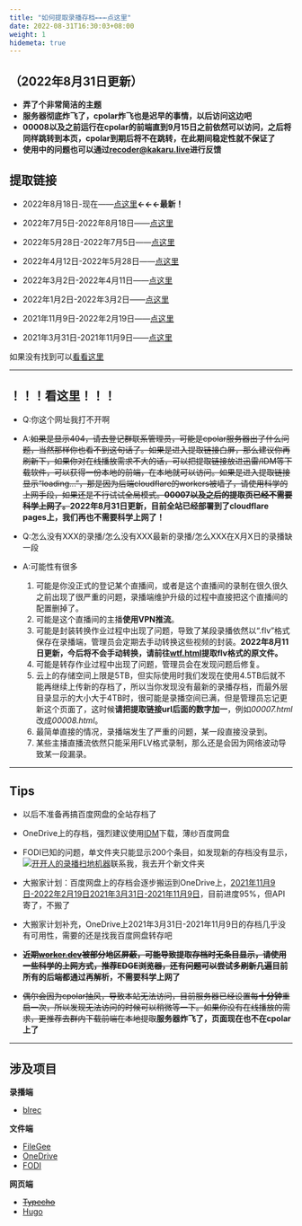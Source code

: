 ```yaml
---
title: "如何提取录播存档←←←点这里"
date: 2022-08-31T16:30:03+08:00
weight: 1
hidemeta: true
---
```


## （2022年8月31日更新） ##

 - **弄了个非常简洁的主题**
 - **服务器彻底炸飞了，cpolar炸飞也是迟早的事情，以后访问这边吧**
 - **00008以及之前运行在cpolar的前端直到9月15日之前依然可以访问，之后将同样跳转到本页，cpolar到期后将不在跳转，在此期间稳定性就不保证了**
 - **使用中的问题也可以通过[recoder@kakaru.live][24]进行反馈**


## 提取链接 ##

 - 2022年8月18日-现在——[点这里][2]**←←←最新！**

 - 2022年7月5日-2022年8月18日——[点这里][3]

 - 2022年5月28日-2022年7月5日——[点这里][4]

 - 2022年4月12日-2022年5月28日——[点这里][5]

 - 2022年3月2日-2022年4月11日——[点这里][6]

 - 2022年1月2日-2022年3月2日——[点这里][7]

 - 2021年11月9日-2022年2月19日——[点这里][8]

 - 2021年3月31日-2021年11月9日——[点这里][9]

如果没有找到可以[看看这里][10]

----------

## **！！！看这里！！！** ##


 - Q:你这个网址我打不开啊

 - A:~~如果是显示404，请去登记群联系管理员，可能是cpolar服务器出了什么问题，当然那样你也看不到这句话了。如果是进入提取链接白屏，那么建议你再刷新下，如果你对在线播放需求不大的话，可以把提取链接放进迅雷/IDM等下载软件，可以获得一份本地的前端，在本地就可以访问。如果是进入提取链接显示“loading...”，那是因为后端cloudflare的workers被墙了，请使用科学的上网手段，如果还是不行试试全局模式。**00007以及之后的提取页已经不需要科学上网了。**~~**2022年8月31日更新，目前全站已经部署到了cloudflare pages上，我们再也不需要科学上网了！**


 - Q:怎么没有XXX的录播/怎么没有XXX最新的录播/怎么XXX在X月X日的录播缺一段
 - A:可能性有很多
   1. 可能是你没正式的登记某个直播间，或者是这个直播间的录制在很久很久之前出现了很严重的问题，录播端维护升级的过程中直接把这个直播间的配置删掉了。
   2. 可能是这个直播间的主播**使用VPN推流**。
   3. 可能是封装转换作业过程中出现了问题，导致了某段录播依然以“.flv”格式保存在录播端，管理员会定期去手动转换这些视频的封装。**2022年8月11日更新，今后将不会手动转换，请前往[wtf.html][11]提取flv格式的原文件。**
   4. 可能是转存作业过程中出现了问题，管理员会在发现问题后修复。
   5. 云上的存储空间上限是5TB，但实际使用时我们发现在使用4.5TB后就不能再继续上传新的存档了，所以当你发现没有最新的录播存档，而最外层目录显示的大小大于4TB时，很可能是录播空间已满，但是管理员忘记更新这个页面了，这时候**请把提取链接url后面的数字加一**，例如*00007.html*改成*00008.html*。
   6. 最简单直接的情况，录播端发生了严重的问题，某一段直接没录到。
   7. 某些主播直播流依然只能采用FLV格式录制，那么还是会因为网络波动导致某一段漏录。

--------

## Tips ##

 - 以后不准备再搞百度网盘的全站存档了

 - OneDrive上的存档，强烈建议使用[IDM][12]下载，薄纱百度网盘

 - FODI已知的问题，单文件夹只能显示200个条目，如发现新的存档没有显示，<a target="_blank" href="https://qm.qq.com/cgi-bin/qm/qr?k=M-qFZlFR8g_IGni-hXsH1wV61lDvp3uR&jump_from=webapi"><img border="0" src="//pub.idqqimg.com/wpa/images/group.png" alt="开开人的录播扫地机器" title="开开人的录播扫地机器"></a>联系我，我去开个新文件夹

 - 大搬家计划：百度网盘上的存档会逐步搬运到OneDrive上，[2021年11月9日-2022年2月19日][13][2021年3月31日-2021年11月9日][14]，目前进度95%，但API寄了，不搬了

 - 大搬家计划补充，OneDrive上2021年3月31日-2021年11月9日的存档几乎没有可用性，需要的还是找我百度网盘转存吧

 - ~~**近期[worker.dev][15]被部分地区屏蔽，可能导致提取存档时无条目显示，请使用一些科学的上网方式，推荐EDGE浏览器，还有问题可以尝试多刷新几遍**~~**目前所有的后端都通过再解析，不需要科学上网了**

 - ~~偶尔会因为cpolar抽风，导致本站无法访问，目前服务器已经设置每**十分钟**重启一次，所以发现无法访问的时候可以稍微等一下。如果你没有在线播放的需求，更推荐去群内下载前端在本地提取~~**服务器炸飞了，页面现在也不在cpolar上了**

--------

## 涉及项目 ##

**录播端**

 - [blrec][16]

**文件端**

 - [FileGee][17]
 - [OneDrive][18]
 - [FODI][19]

**网页端**

 - ~~[Typecho][20]~~
 - [Hugo][23]


  [1]: https://archive.kakaru.live/
  [2]: https://archive.kakaru.live/00008
  [3]: https://archive.kakaru.live/00007
  [4]: https://archive.kakaru.live/00006
  [5]: https://archive.kakaru.live/00005
  [6]: https://archive.kakaru.live/00004
  [7]: https://archive.kakaru.live/00003
  [8]: https://pan.baidu.com/s/1_ExfR3brJbwiUYmBVSnYgw?pwd=KKKR
  [9]: https://pan.baidu.com/s/1_ExfR3brJbwiUYmBVSnYgw?pwd=KKKR
  [10]: https://archive.kakaru.live/wtf
  [11]: https://archive.kakaru.live/wtf
  [12]: https://www.internetdownloadmanager.com/
  [13]: https://archive.kakaru.live/00002
  [14]: https://archive.kakaru.live/00001
  [15]: https://worker.dev
  [16]: https://github.com/acgnhiki/blrec
  [17]: http://cn.filegee.com/
  [18]: https://www.onedrive.live.com/
  [19]: https://github.com/vcheckzen/FODI
  [20]: http://typecho.org/
  [21]: https://github.com/fatedier/frp/
  [22]: https://www.cpolar.com/
  [23]: https://gohugo.io/
  [24]: mailto:recoder@kakaru.live